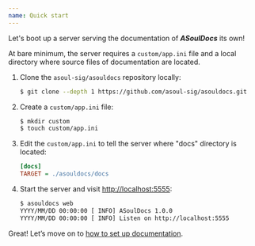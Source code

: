 ```yaml
---
name: Quick start
---
```


Let's boot up a server serving the documentation of _**ASoulDocs**_ its own!

At bare minimum, the server requires a `custom/app.ini` file and a local directory where source files of documentation are located.

1. Clone the `asoul-sig/asouldocs` repository locally:

    ```bash
    $ git clone --depth 1 https://github.com/asoul-sig/asouldocs.git
    ```

1. Create a `custom/app.ini` file:

    ```bash
    $ mkdir custom
    $ touch custom/app.ini
    ```

1. Edit the `custom/app.ini` to tell the server where "docs" directory is located:

    ```ini
    [docs]
    TARGET = ./asouldocs/docs
    ```

1. Start the server and visit [http://localhost:5555](http://localhost:5555):

    ```bash
    $ asouldocs web
    YYYY/MM/DD 00:00:00 [ INFO] ASoulDocs 1.0.0
    YYYY/MM/DD 00:00:00 [ INFO] Listen on http://localhost:5555
    ```

Great! Let’s move on to [how to set up documentation](../howto/set-up-documentation.md).
